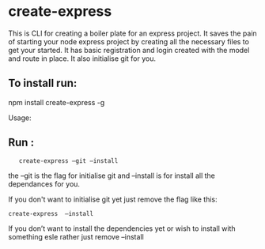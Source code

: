 # create-express

This is CLI for creating a boiler plate for an express project. It saves the pain of starting your node express project by creating all the necessary files to get your started. It has basic registration and login created with the model and route in place. It also initialise git for you.

## To install run:

npm install create-express -g

Usage:

## Run :

       create-express –git –install

the –git is the flag for initialise git and –install is for install all the dependances for you.

If you don't want to initialise git yet just remove the flag like this:

    create-express  –install

If you don’t want to install the dependencies yet or wish to install with something esle rather just remove –install

